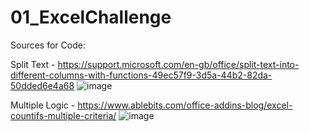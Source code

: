 # 01_ExcelChallenge

Sources for Code:

Split Text - https://support.microsoft.com/en-gb/office/split-text-into-different-columns-with-functions-49ec57f9-3d5a-44b2-82da-50dded6e4a68
![image](https://github.com/tiascott01/01_ExcelChallenge/assets/145622440/3e2b5265-ac2a-42dd-bcfe-18b635c1296a)

Multiple Logic - https://www.ablebits.com/office-addins-blog/excel-countifs-multiple-criteria/
![image](https://github.com/tiascott01/01_ExcelChallenge/assets/145622440/cc362f11-1c56-4df9-b5e6-f64233372daa)


